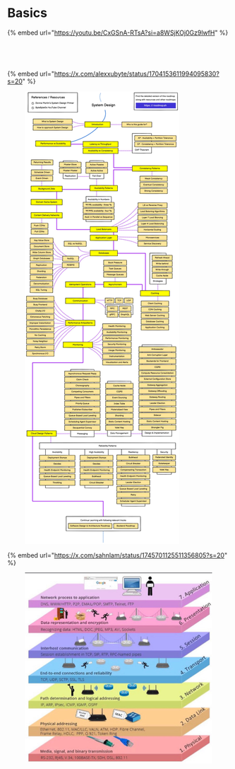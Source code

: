 # Basics

{% embed url="https://youtu.be/CxGSnA-RTsA?si=a8WSjKOj0Gz9lwfH" %}

<figure><img src="../.gitbook/assets/image (227).png" alt=""><figcaption></figcaption></figure>

<figure><img src="../.gitbook/assets/image (228).png" alt=""><figcaption></figcaption></figure>

{% embed url="https://x.com/alexxubyte/status/1704153611994095830?s=20" %}

<div data-full-width="true">

<figure><img src="../.gitbook/assets/image (3) (1).png" alt=""><figcaption></figcaption></figure>

</div>

{% embed url="https://x.com/sahnlam/status/1745701125511356805?s=20" %}

<figure><img src="../.gitbook/assets/image (1) (1) (1) (1) (1) (1) (1) (1).png" alt=""><figcaption></figcaption></figure>
